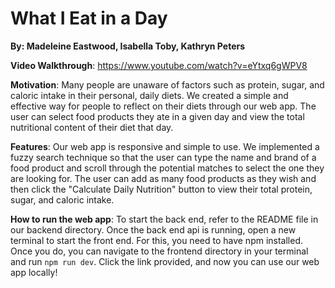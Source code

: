 # What I Eat in a Day

__By: Madeleine Eastwood, Isabella Toby, Kathryn Peters__


__Video Walkthrough__: https://www.youtube.com/watch?v=eYtxq6gWPV8

__Motivation__: Many people are unaware of factors such as protein, sugar, and caloric intake in their personal, daily diets. We created a simple and effective way for people to reflect on their diets through our web app. The user can select food products they ate in a given day and view the total nutritional content of their diet that day.

__Features__: Our web app is responsive and simple to use. We implemented a fuzzy search technique so that the user can type the name and brand of a food product and scroll through the potential matches to select the one they are looking for. The user can add as many food products as they wish and then click the "Calculate Daily Nutrition" button to view their total protein, sugar, and caloric intake.

__How to run the web app__: To start the back end, refer to the README file in our backend directory. Once the back end api is running, open a new terminal to start the front end. For this, you need to have npm installed. Once you do, you can navigate to the frontend directory in your terminal and run `npm run dev`. Click the link provided, and now you can use our web app locally!